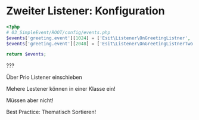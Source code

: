 # Zweiter Listener: Konfiguration
```php
<?php
# 03_SimpleEvent/ROOT/config/events.php
$events['greeting.event'][1024] = ['Esit\Listener\OnGreetingListner', 'generateGreeting'];
$events['greeting.event'][2048] = ['Esit\Listener\OnGreetingListnerTwo', 'modifyGreeting']; # new!

return $events;
```

???

Über Prio Listener einschieben

Mehere Lestener können in einer Klasse ein!

Müssen aber nicht!

Best Practice: Thematisch Sortieren!